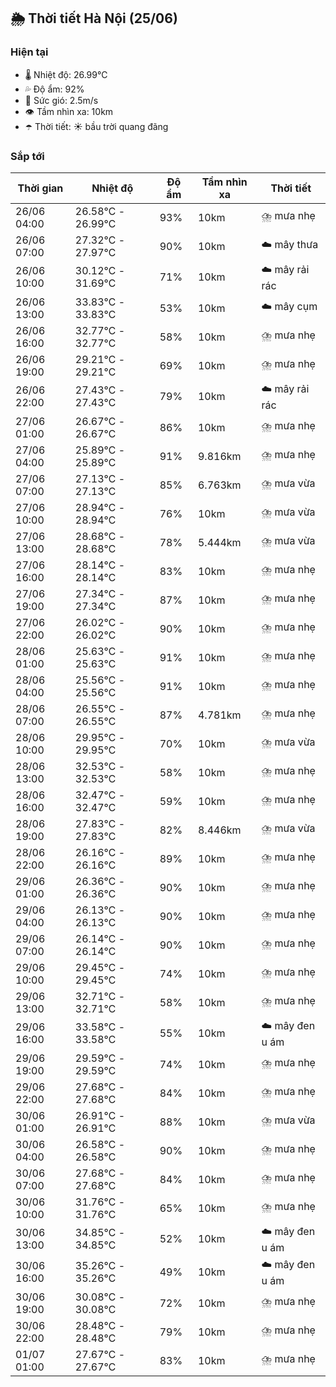 ## 🌦️ Thời tiết Hà Nội (25/06)

### Hiện tại

- 🌡️ Nhiệt độ: 26.99℃
- 💦 Độ ẩm: 92%
- 💨 Sức gió: 2.5m/s
- 👁️ Tầm nhìn xa: 10km
- ☂️ Thời tiết: ☀️ bầu trời quang đãng

### Sắp tới

| Thời gian | Nhiệt độ | Độ ẩm | Tầm nhìn xa | Thời tiết |
| --- | --- | --- | --- | --- |
| 26/06 04:00 | 26.58℃ - 26.99℃ | 93% | 10km | ⛈️ mưa nhẹ |
| 26/06 07:00 | 27.32℃ - 27.97℃ | 90% | 10km | ☁️ mây thưa |
| 26/06 10:00 | 30.12℃ - 31.69℃ | 71% | 10km | ☁️ mây rải rác |
| 26/06 13:00 | 33.83℃ - 33.83℃ | 53% | 10km | ☁️ mây cụm |
| 26/06 16:00 | 32.77℃ - 32.77℃ | 58% | 10km | ⛈️ mưa nhẹ |
| 26/06 19:00 | 29.21℃ - 29.21℃ | 69% | 10km | ⛈️ mưa nhẹ |
| 26/06 22:00 | 27.43℃ - 27.43℃ | 79% | 10km | ☁️ mây rải rác |
| 27/06 01:00 | 26.67℃ - 26.67℃ | 86% | 10km | ⛈️ mưa nhẹ |
| 27/06 04:00 | 25.89℃ - 25.89℃ | 91% | 9.816km | ⛈️ mưa nhẹ |
| 27/06 07:00 | 27.13℃ - 27.13℃ | 85% | 6.763km | ⛈️ mưa vừa |
| 27/06 10:00 | 28.94℃ - 28.94℃ | 76% | 10km | ⛈️ mưa vừa |
| 27/06 13:00 | 28.68℃ - 28.68℃ | 78% | 5.444km | ⛈️ mưa vừa |
| 27/06 16:00 | 28.14℃ - 28.14℃ | 83% | 10km | ⛈️ mưa nhẹ |
| 27/06 19:00 | 27.34℃ - 27.34℃ | 87% | 10km | ⛈️ mưa nhẹ |
| 27/06 22:00 | 26.02℃ - 26.02℃ | 90% | 10km | ⛈️ mưa nhẹ |
| 28/06 01:00 | 25.63℃ - 25.63℃ | 91% | 10km | ⛈️ mưa nhẹ |
| 28/06 04:00 | 25.56℃ - 25.56℃ | 91% | 10km | ⛈️ mưa nhẹ |
| 28/06 07:00 | 26.55℃ - 26.55℃ | 87% | 4.781km | ⛈️ mưa nhẹ |
| 28/06 10:00 | 29.95℃ - 29.95℃ | 70% | 10km | ⛈️ mưa vừa |
| 28/06 13:00 | 32.53℃ - 32.53℃ | 58% | 10km | ⛈️ mưa nhẹ |
| 28/06 16:00 | 32.47℃ - 32.47℃ | 59% | 10km | ⛈️ mưa nhẹ |
| 28/06 19:00 | 27.83℃ - 27.83℃ | 82% | 8.446km | ⛈️ mưa vừa |
| 28/06 22:00 | 26.16℃ - 26.16℃ | 89% | 10km | ⛈️ mưa nhẹ |
| 29/06 01:00 | 26.36℃ - 26.36℃ | 90% | 10km | ⛈️ mưa nhẹ |
| 29/06 04:00 | 26.13℃ - 26.13℃ | 90% | 10km | ⛈️ mưa nhẹ |
| 29/06 07:00 | 26.14℃ - 26.14℃ | 90% | 10km | ⛈️ mưa nhẹ |
| 29/06 10:00 | 29.45℃ - 29.45℃ | 74% | 10km | ⛈️ mưa nhẹ |
| 29/06 13:00 | 32.71℃ - 32.71℃ | 58% | 10km | ⛈️ mưa nhẹ |
| 29/06 16:00 | 33.58℃ - 33.58℃ | 55% | 10km | ☁️ mây đen u ám |
| 29/06 19:00 | 29.59℃ - 29.59℃ | 74% | 10km | ⛈️ mưa nhẹ |
| 29/06 22:00 | 27.68℃ - 27.68℃ | 84% | 10km | ⛈️ mưa nhẹ |
| 30/06 01:00 | 26.91℃ - 26.91℃ | 88% | 10km | ⛈️ mưa vừa |
| 30/06 04:00 | 26.58℃ - 26.58℃ | 90% | 10km | ⛈️ mưa nhẹ |
| 30/06 07:00 | 27.68℃ - 27.68℃ | 84% | 10km | ⛈️ mưa nhẹ |
| 30/06 10:00 | 31.76℃ - 31.76℃ | 65% | 10km | ⛈️ mưa nhẹ |
| 30/06 13:00 | 34.85℃ - 34.85℃ | 52% | 10km | ☁️ mây đen u ám |
| 30/06 16:00 | 35.26℃ - 35.26℃ | 49% | 10km | ☁️ mây đen u ám |
| 30/06 19:00 | 30.08℃ - 30.08℃ | 72% | 10km | ⛈️ mưa nhẹ |
| 30/06 22:00 | 28.48℃ - 28.48℃ | 79% | 10km | ⛈️ mưa nhẹ |
| 01/07 01:00 | 27.67℃ - 27.67℃ | 83% | 10km | ⛈️ mưa nhẹ |
